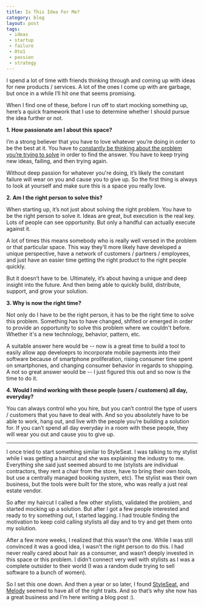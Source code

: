 ```yaml
---
title: Is This Idea For Me?
category: blog
layout: post
tags:
 - ideas
 - startup
 - failure
 - 0to1
 - passion
 - strategy
---
```


I spend a lot of time with friends thinking through and coming up with ideas for new products / services. A lot of the ones I come up with are garbage, but once in a while I’ll hit one that seems promising.

When I find one of these, before I run off to start mocking something up, here’s a quick framework that I use to determine whether I should pursue the idea further or not. 

__1. How passionate am I about this space?__

I’m a strong believer that you have to love whatever you’re doing in order to be the best at it. You have to [constantly be thinking about the problem you’re trying to solve](http://www.paulgraham.com/top.html) in order to find the answer. You have to keep trying new ideas, failing, and then trying again. 

Without deep passion for whatever you're doing, it’s likely the constant failure will wear on you and cause you to give up. So the first thing is always to look at yourself and make sure this is a space you really love.

__2. Am I the right person to solve this?__

When starting up, it’s not just about solving the right problem. You have to be the right person to solve it. Ideas are great, but execution is the real key. Lots of people can see opportunity. But only a handful can actually execute against it. 

A lot of times this means somebody who is really well versed in the problem or that particular space. This way they'll more likely have developed a unique perspective, have a network of customers / partners / employees, and just have an easier time getting the right product to the right people quickly.

But it doesn’t have to be. Ultimately, it’s about having a unique and deep insight into the future. And then being able to quickly build, distribute, support, and grow your solution. 

__3. Why is now the right time?__

Not only do I have to be the right person, it has to be the right time to solve this problem. Something has to have changed, shfited or emerged in order to provide an opportunity to solve this problem where we couldn't before. Whether it's a new technology, behavior, pattern, etc. 

A suitable answer here would be -- now is a great time to build a tool to easily allow app develoeprs to incorporate mobile payments into their software because of smartphone proliferation, rising consumer time spent on smartphones, and changing consumer behavior in regards to shopping. A not so great answer would be -- I just figured this out and so now is the time to do it.

__4. Would I mind working with these people (users / customers) all day, everyday?__

You can always control who you hire, but you can’t control the type of users / customers that you have to deal with. And so you absolutely have to be able to work, hang out, and live with the people you’re building a solution for. If you can’t spend all day everyday in a room with these people, they will wear you out and cause you to give up.

<hr>

I once tried to start something similar to StyleSeat. I was talking to my stylist while I was getting a haircut and she was explaining the industry to me. Everything she said just seemed absurd to me (stylists are individual contractors, they rent a chair from the store, have to bring their own tools, but use a centrally managed booking system, etc). The stylist was their own business, but the tools were built for the store, who was really a just real estate vendor.

So after my haircut I called a few other stylists, validated the problem, and started mocking up a solution. But after I got a few people interested and ready to try something out, I started lagging. I had trouble finding the motivation to keep cold calling stylists all day and to try and get them onto my solution. 

After a few more weeks, I realized that this wasn’t the one. While I was still convinced it was a good idea, I wasn't the right person to do this. I had never really cared about hair as a consumer, and wasn’t deeply invested in this space or this problem. I didn’t connect very well with stylists as I was a complete outsider to their world (I was a random dude trying to sell software to a bunch of women). 

So I set this one down. And then a year or so later, I found [StyleSeat](https://www.styleseat.com/), and [Melody](https://pando.com/2012/11/01/sacca-styleseat-is-likely-to-become-my-third-or-fourth-best-investment/) seemed to have all of the right traits. And so that’s why she now has a great business and I’m here writing a blog post :).




